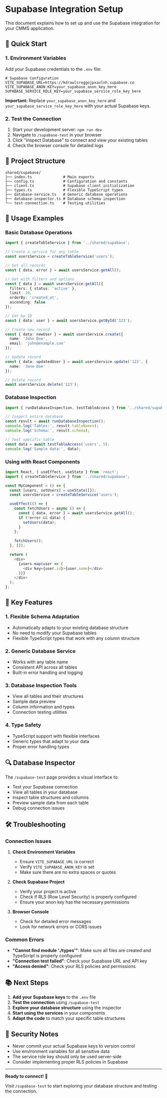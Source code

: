 # Supabase Integration Setup

This document explains how to set up and use the Supabase integration for your CMMS application.

## 🚀 Quick Start

### 1. Environment Variables

Add your Supabase credentials to the `.env` file:

```env
# Supabase Configuration
VITE_SUPABASE_URL=https://kdrawlsreggojpxavlnh.supabase.co
VITE_SUPABASE_ANON_KEY=your_supabase_anon_key_here
SUPABASE_SERVICE_ROLE_KEY=your_supabase_service_role_key_here
```

**Important:** Replace `your_supabase_anon_key_here` and `your_supabase_service_role_key_here` with your actual Supabase keys.

### 2. Test the Connection

1. Start your development server: `npm run dev`
2. Navigate to `/supabase-test` in your browser
3. Click "Inspect Database" to connect and view your existing tables
4. Check the browser console for detailed logs

## 📁 Project Structure

```
shared/supabase/
├── index.ts              # Main exports
├── config.ts             # Configuration and constants
├── client.ts             # Supabase client initialization
├── types.ts              # Flexible TypeScript types
├── database-service.ts   # Generic database operations
├── database-inspector.ts # Database schema inspection
└── test-connection.ts    # Testing utilities
```

## 🔧 Usage Examples

### Basic Database Operations

```typescript
import { createTableService } from '../shared/supabase';

// Create a service for any table
const usersService = createTableService('users');

// Get all records
const { data, error } = await usersService.getAll();

// Get with filters and options
const { data } = await usersService.getAll({
  filters: { status: 'active' },
  limit: 10,
  orderBy: 'created_at',
  ascending: false
});

// Get by ID
const { data: user } = await usersService.getById('123');

// Create new record
const { data: newUser } = await usersService.create({
  name: 'John Doe',
  email: 'john@example.com'
});

// Update record
const { data: updatedUser } = await usersService.update('123', {
  name: 'Jane Doe'
});

// Delete record
await usersService.delete('123');
```

### Database Inspection

```typescript
import { runDatabaseInspection, testTableAccess } from '../shared/supabase';

// Inspect entire database
const result = await runDatabaseInspection();
console.log('Tables:', result.tableNames);
console.log('Schema:', result.schema);

// Test specific table
const data = await testTableAccess('users', 5);
console.log('Sample data:', data);
```

### Using with React Components

```typescript
import React, { useEffect, useState } from 'react';
import { createTableService } from '../shared/supabase';

const MyComponent = () => {
  const [users, setUsers] = useState([]);
  const usersService = createTableService('users');

  useEffect(() => {
    const fetchUsers = async () => {
      const { data, error } = await usersService.getAll();
      if (!error && data) {
        setUsers(data);
      }
    };
    
    fetchUsers();
  }, []);

  return (
    <div>
      {users.map(user => (
        <div key={user.id}>{user.name}</div>
      ))}
    </div>
  );
};
```

## 🎯 Key Features

### 1. **Flexible Schema Adaptation**
- Automatically adapts to your existing database structure
- No need to modify your Supabase tables
- Flexible TypeScript types that work with any column structure

### 2. **Generic Database Service**
- Works with any table name
- Consistent API across all tables
- Built-in error handling and logging

### 3. **Database Inspection Tools**
- View all tables and their structures
- Sample data preview
- Column information and types
- Connection testing utilities

### 4. **Type Safety**
- TypeScript support with flexible interfaces
- Generic types that adapt to your data
- Proper error handling types

## 🔍 Database Inspector

The `/supabase-test` page provides a visual interface to:

- Test your Supabase connection
- View all tables in your database
- Inspect table structures and columns
- Preview sample data from each table
- Debug connection issues

## 🛠️ Troubleshooting

### Connection Issues

1. **Check Environment Variables**
   - Ensure `VITE_SUPABASE_URL` is correct
   - Verify `VITE_SUPABASE_ANON_KEY` is set
   - Make sure there are no extra spaces or quotes

2. **Check Supabase Project**
   - Verify your project is active
   - Check if RLS (Row Level Security) is properly configured
   - Ensure your anon key has the necessary permissions

3. **Browser Console**
   - Check for detailed error messages
   - Look for network errors or CORS issues

### Common Errors

- **"Cannot find module './types'"**: Make sure all files are created and TypeScript is properly configured
- **"Connection test failed"**: Check your Supabase URL and API key
- **"Access denied"**: Check your RLS policies and permissions

## 📚 Next Steps

1. **Add your Supabase keys** to the `.env` file
2. **Test the connection** using `/supabase-test`
3. **Explore your database structure** using the inspector
4. **Start using the services** in your components
5. **Adapt the code** to match your specific table structures

## 🔐 Security Notes

- Never commit your actual Supabase keys to version control
- Use environment variables for all sensitive data
- The service role key should only be used server-side
- Consider implementing proper RLS policies in Supabase

---

**Ready to connect!** 🎉

Visit `/supabase-test` to start exploring your database structure and testing the connection.